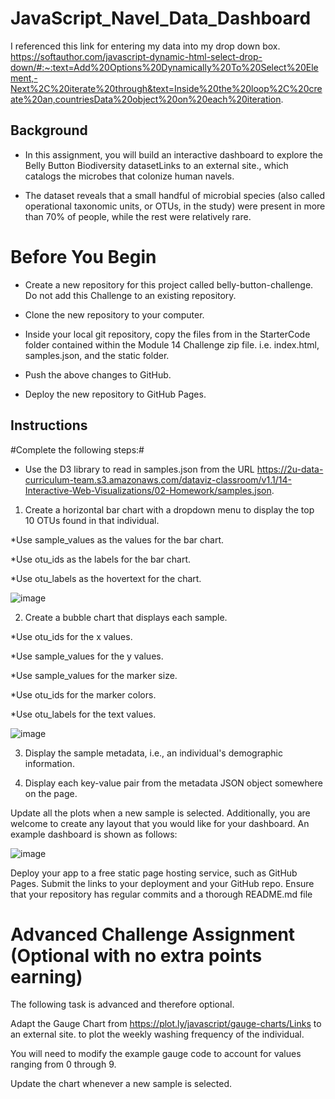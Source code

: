 # JavaScript_Navel_Data_Dashboard
I referenced this link for entering my data into my drop down box.
https://softauthor.com/javascript-dynamic-html-select-drop-down/#:~:text=Add%20Options%20Dynamically%20To%20Select%20Element,-Next%2C%20iterate%20through&text=Inside%20the%20loop%2C%20create%20an,countriesData%20object%20on%20each%20iteration.

## Background 
* In this assignment, you will build an interactive dashboard to explore the Belly Button Biodiversity datasetLinks to an external site., which catalogs the microbes that colonize human navels.

* The dataset reveals that a small handful of microbial species (also called operational taxonomic units, or OTUs, in the study) were present in more than 70% of people, while the rest were relatively rare.

# Before You Begin
* Create a new repository for this project called belly-button-challenge. Do not add this Challenge to an existing repository.

* Clone the new repository to your computer.

* Inside your local git repository, copy the files from in the StarterCode folder contained within the Module 14 Challenge zip file. i.e. index.html, samples.json, and the static folder.

* Push the above changes to GitHub.

* Deploy the new repository to GitHub Pages.

## Instructions
#Complete the following steps:#

* Use the D3 library to read in samples.json from the URL https://2u-data-curriculum-team.s3.amazonaws.com/dataviz-classroom/v1.1/14-Interactive-Web-Visualizations/02-Homework/samples.json.

1. Create a horizontal bar chart with a dropdown menu to display the top 10 OTUs found in that individual.

*Use sample_values as the values for the bar chart.

*Use otu_ids as the labels for the bar chart.

*Use otu_labels as the hovertext for the chart.

![image](https://github.com/lrussell834/JavaScript_Navel_Data_Dashboard/assets/124755169/1ef7d5fd-a179-4e33-84ce-4b6fda596a55)

2. Create a bubble chart that displays each sample.

*Use otu_ids for the x values.

*Use sample_values for the y values.

*Use sample_values for the marker size.

*Use otu_ids for the marker colors.

*Use otu_labels for the text values.

![image](https://github.com/lrussell834/JavaScript_Navel_Data_Dashboard/assets/124755169/dbfce327-2210-4a57-b3b3-3b742d058be4)

3. Display the sample metadata, i.e., an individual's demographic information.

4. Display each key-value pair from the metadata JSON object somewhere on the page.



Update all the plots when a new sample is selected. Additionally, you are welcome to create any layout that you would like for your dashboard. An example dashboard is shown as follows:

![image](https://github.com/lrussell834/JavaScript_Navel_Data_Dashboard/assets/124755169/962a4e59-c52d-44a1-be57-4a0ae751d577)

Deploy your app to a free static page hosting service, such as GitHub Pages. Submit the links to your deployment and your GitHub repo. Ensure that your repository has regular commits and a thorough README.md file

# Advanced Challenge Assignment (Optional with no extra points earning)
The following task is advanced and therefore optional.

Adapt the Gauge Chart from https://plot.ly/javascript/gauge-charts/Links to an external site. to plot the weekly washing frequency of the individual.

You will need to modify the example gauge code to account for values ranging from 0 through 9.

Update the chart whenever a new sample is selected.


